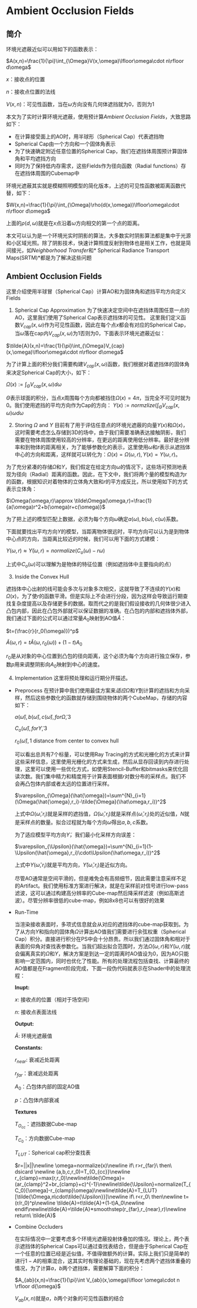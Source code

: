 # Ambient Occlusion Fields

## 简介
环境光遮蔽近似可以用如下的函数表示：

$A(x,n)=\frac{1}{\pi}\int_{\Omega}V(x,\omega)\lfloor\omega\cdot n\rfloor d\omega$

$x$：接收点的位置

$n$：接收点位置的法线

$V(x,n)$：可见性函数，当在$\omega$方向没有几何体遮挡就为0，否则为1

本文为了实时计算环境光遮蔽，使用预计算*Ambient Occlusion Fields*，大致思路如下：
* 在计算接受面上的AO时，用半球形（Spherical Cap）代表遮挡物
* Spherical Cap由一个方向和一个固体角表示
* 为了快速确定附近任意位置的Spherical Cap，我们在遮挡体周围预计算固体角和平均遮挡方向
* 同时为了保持低内存需求，这些Fields作为径向函数（Radial functions）存在遮挡体周围的Cubemap中

环境光遮蔽其实就是模糊照明模型的简化版本，上述的可见性函数被距离函数代替，如下：

$W(x,n)=\frac{1}{\pi}\int_{\Omega}\rho(d(x,\omega))\lfloor\omega\cdot n\rfloor d\omega$

上面的$\rho(d,\omega)$就是在$x$点沿着$\omega$方向相交的第一个点的距离。

本文可以认为是一个环境光实时阴影的算法，大多数实时阴影算法都是集中于光源和小区域光照。除了阴影技术，快速计算照度反射到物体也是相关工作，也就是简间接光，如*Neighborhood Transfer*和*
Spherical Radiance Transport Maps(SRTM)*都是为了解决这些问题

## Ambient Occlusion Fields
这里介绍使用半球冒（Spherical Cap）计算AO和为固体角和遮挡平均方向定义Fields

1. Spherical Cap Approximation
   为了快速决定空间中在遮挡体周围任意一点的AO，这里我们使用了Spherical Cap表示遮挡体的可见性。
这里我们定义函数$V_{cap}(x,\omega)$作为可见性函数，因此在每个点$x$都会有对应的Spherical Cap，当$\omega$落在cap内$V_{cap}(x,\omega)$为1否则为0，下面表示环境光遮蔽近似：

$\tilde{A}(x,n)=\frac{1}{\pi}\int_{\Omega}V_{cap}(x,\omega)\lfloor\omega\cdot n\rfloor d\omega$

为了计算上面的积分我们需要构建$V_{cap}(x,\omega)$函数，我们根据对着遮挡体的固体角来决定Spherical Cap的大小，如下：

$\Omega(x):=\int_{\Theta}V_{cap}(x,\omega)d\omega$

$\Theta$表示球面的积分，当点$x$周围每个方向都被挡住$\Omega(x)=4\pi$，当完全不可见时就为0。我们使用遮挡的平均方向作为Cap的方向：
$\Upsilon(x):=normzlize(\int_{\Theta}V_{cap}(x,\omega)\omega d\omega$

2. Storing $\Omega$ and $\Upsilon$ 
目前有了用于评估任意点的环境光遮蔽的向量$\Upsilon(x)$和$\Omega(x)$，这时需要考虑怎么存储到3D的场中，由于我们需要准确表达接触阴影，我们需要在物体周围使用较高的分辨率，在更远的距离使用低分辨率。最好是分辨率和到物体的距离相关，为了能够参数化的表示，这里使用$\omega$和$r$表示从遮挡体中心的方向和距离，这样就可以转化为：$\Omega(x)=\Omega(\omega,r),\Upsilon(x)=\Upsilon(\omega,r)$。

为了充分紧凑的存储$\Omega$和$\Upsilon$，我们假定在给定方向ω的情况下，这些场可预测地表现为径向（Radial）距离的函数。因此，在下文中，我们将两个量的模型构造为r的函数，根据知识对着物体的立体角大致和$r$的平方成反比，所以使用如下的方式表示立体角：

$\Omega(\omega,r)\approx \tilde\Omega(\omega,r)=\frac{1}{a(\omega)r^2+b(\omega)r+c(\omega)}$

为了把上述的模型匹配上数据，必须为每个方向$\omega$确定$a(\omega),b(\omega), c(\omega)$系数。

下面就要找出平均方向$\Upsilon$的模型，当距离物体很远时，平均方向可以认为是到物体中心点的方向，当距离比较近的时候，我们可以用下面的方式建模：

$\Upsilon(\omega,r)\approx\tilde{\Upsilon}(\omega,r)=normalize(C_o(\omega)-r\omega)$

上式中$C_o(\omega)$可以理解为是物体的特征位置（例如遮挡体中主要指向的点）

3. Inside the Convex Hull

遮挡体中心出射的线可能会多次与对象多次相交，这就导致了不连续的$\Upsilon(x)$和$\Omega(x)$，为了使$r$的函数平滑。但是实际上不会进行分段，因为这样会导致运行期查找复杂度提高以及存储更多的数据。取而代之的是我们假设接收的几何体很少进入凸包内部，因此在凸包外部就可以保证数据的准确。在凸包的内部和遮挡体外部，我们通过下面的公式可以通过常量$A_0$映射到AO值$\tilde{A}$：

$t=(\frac{r}{r_0(\omega)})^p$

$\tilde{A}(\omega,r)=t\tilde{A}(\omega,r_0(\omega))+(1-t)A_0$

$r_0$是从对象的中心位置到凸包的径向距离，这个必须为每个方向进行独立保存，参数$p$用来调整阴影向$A_0$映射到中心的速度。

4. Implementation
    这里将预处理和运行期分开描述。
*  Preprocess
    在预计算中我们使用最佳方案来$适应\tilde{\Omega}$和$\tilde{\Upsilon}$到计算的遮挡和方向采样，然后这些参数化的函数就存储到围绕物体的两个CubeMap，存储的内容如下：

    $a(\hat{\omega}),b(\hat{\omega}),c({\hat{\omega}}), for \tilde{\Omega},3$

    $C_o(\hat{\omega}), for \tilde{\Upsilon}, 3$

    $r_0(\hat{\omega}), 1$ distance from center to convex hull

    可以看出总共有7个标量，可以使用Ray Tracing的方式和光栅化的方式来计算这些采样信息，这里使用光栅化的方式来生成，然后从显存回读到内存进行处理，这里可以使用一些优化方式，如使用Stencil-Buffer和bitmasks来优化回读次数。我们集中精力和精度用于计算表面根据$r$对数分布的采样点。我们不会再凸包体内部或者太远的位置进行采样。

    $\varepsilon_{\Omega}(\hat{\omega})=\sum^{N}_{i=1}(\Omega(\hat{\omega},r_i)-\tilde{\Omega}(\hat\omega,r_i))^2$

    上式中$\Omega(\hat{\omega},r_i)$就是采样的遮挡值，$\tilde{\Omega}(\hat\omega,r_i)$就是采样点$(\hat\omega,r_i)$处的近似值，$N$就是采样点的数量。拟合过程就为每个方向$\hat{\omega}$得出$a,b,c$系数。

    为了适应模型平均方向$\tilde{\Upsilon}$，我们最小化采样方向误差：

    $\varepsilon_{\Upsilon}(\hat{\omega})=\sum^{N}_{i=1}(1-\Upsilon(\hat{\omega},r_i)\cdot\Upsilon(\hat\omega,r_i))^2$

    上式中$\Upsilon(\hat{\omega},r_i)$就是平均方向，$\hat\Upsilon(\hat\omega,r_i)$是近似方向。

    尽管AO通常是空间平滑的，但是难免会有高频细节，因此需要注意采样不足的Artifact。我们使用标准方案进行解决，就是在采样前对信号进行low-pass滤波，这可以通过构建高分辨率的Cube-map然后降采样滤波（例如高斯滤波）。尽管分辨率很低的cube-map，例如8x8也可以有很好的效果

* Run-Time
  
    当渲染接收表面时，多项式信息就会从对应的遮挡体的cube-map获取到。为了从方向$\Upsilon$和指向的固体角$\Omega$计算出AO值我们需要进行余弦权重（Spherical Cap）积分。直接进行积分在PS中会十分昂贵。所以我们通过固体角和相对于表面的仰角对查找表参数化。当我们超出拟合范围时，方法$\tilde{\Omega}(\omega,r)$和$\tilde\Upsilon(\omega,r)$就会偏离真实的$\Omega$和$\Upsilon$，解决方案是到达一定的距离时AO值设为0，因为AO只能影响一定范围内，同时也优化了性能。所有的处理流程包括查找、计算最终的AO值都是在Fragment阶段完成，下面一段伪代码就表示在Shader中的处理流程：
    
    **Inupt:**

    $x$: 接收点的位置（相对于场空间）

    $n$: 接收点表面法线

    **Output:**

    $\tilde{A}$: 环境光遮蔽值

    **Constants:**

    $r_{near}$: 衰减近处距离

    $r_{far}$：衰减远处距离

    $A_0$：凸包体内部的固定AO值

    $p$：凸包体内部衰减

    **Textures**

    $T_{O_{cc}}$：遮挡数据Cube-map

    $T_{C_{0}}$：方向数据Cube-map

    $T_{LUT}$：Spherical cap积分查找表


    $r=||x||\newline \omega=normalize(x)\newline if\ r>r_{far}\ then\ dsicard \newline (a,b,c,r_0)=T_{O_{cc}}\newline r_{clamp}=max(r,r_0)\newline\tilde{\Omega}=(ar_{clamp}^2+br_{clamp}+c)^{-1}\newline\tilde{\Upsilon}=normalize(T_{C_0}[\omega]-r_{clamp}\omega)\newline\tilde{A}=T_{LUT}[\tilde{\Omega,n\cdot\tilde{\Upsilon}}]\newline if\ r<r_0\ then\newline t=(r/r_0)^p\newline \tilde{A}=t\tilde{A}+(1-t)A_0\newline endif\newline\tilde{A}=\tilde{A}*smoothstep(r_{far},r_{near},r)\newline return\  \tilde{A}$

* Combine Occluders

    在实际情况中一定要考虑多个环境光遮蔽投射体叠加的情况。理论上，两个表示遮挡体的Spherical Caps可以通过查找表结合，但是由于Spherical Cap在一个任意的位置已经是近似值，不值得做额外的计算。实际上我们只是简单的进行$1-A$的相乘混合，这其实时有理论基础的，现在先考虑两个遮挡体重叠的情况，为了计算$a$，$b$两个遮挡体，需要解算下面的积分：

    $A_{ab}(x,n)=\frac{1}{\pi}\int V_{ab}(x,\omega)\lfloor \omega\cdot n \rfloor d{\omega}$

    $V_{ab}(x,n)$就是$a$，$b$两个对象的可见性函数的结合